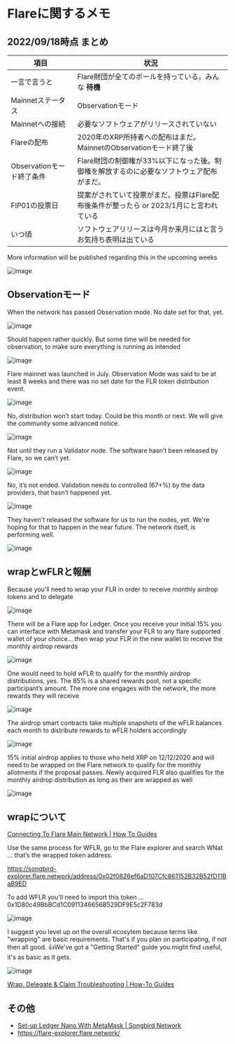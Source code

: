 # Flareに関するメモ

2022/09/18時点 まとめ
---
|項目|状況|
|---|---|
|一言で言うと|Flare財団が全てのボールを持っている。みんな **待機**|
|Mainnetステータス|Observationモード|
|Mainnetへの接続|必要なソフトウェアがリリースされていない|
|Flareの配布|2020年のXRP所持者への配布はまだ。MainnetのObservationモード終了後|
|Observationモード終了条件|Flare財団の制御権が33%以下になった後。制御権を解放するのに必要なソフトウェア配布がまだ。|
|FIP01の投票日|提案がされていて投票がまだ。投票はFlare配布後条件が整ったら or 2023/1月にと言われている|
|いつ頃|ソフトウェアリリースは今月か来月にはと言うお気持ち表明は出ている|


More information will be published regarding this in the upcoming weeks

![image](https://user-images.githubusercontent.com/2118539/188477535-37217535-4711-4f69-b41a-fc4c4915863e.png)


Observationモード
---
When the network has passed Observation mode. No date set for that, yet.

![image](https://user-images.githubusercontent.com/2118539/188472483-c14006b9-1a41-48f8-9d24-769795b21a28.png)

Should happen rather quickly. But some time will be needed for observation, to make sure everything is running as intended

![image](https://user-images.githubusercontent.com/2118539/188472747-3232335a-e6ba-4fd9-bce5-8400fa99c564.png)

Flare mainnet was launched in July. Observation Mode was said to be at least 8 weeks and there was no set date for the FLR token distribution event. 

![image](https://user-images.githubusercontent.com/2118539/188474311-de152359-1e02-4c05-911d-32fae6923eb4.png)

No, distribution won’t start today. Could be this month or next. We will give the community some advanced notice.

![image](https://user-images.githubusercontent.com/2118539/188473259-ad990fae-a0cd-401f-bcb3-a8150488e013.png)

Not until they run a Validator node. The software hasn’t been released by Flare, so we can’t yet.

![image](https://user-images.githubusercontent.com/2118539/188475190-e8864601-a3c4-4518-ac78-1814fb7ad5e3.png)

No, it’s not ended. Validation needs to controlled (67+%) by the data providers, that hasn’t happened yet.

![image](https://user-images.githubusercontent.com/2118539/188475319-faabe6fe-36d1-45d7-a977-999f3d45a8b1.png)

They haven't released the software for us to run the nodes, yet. We're hoping for that to happen in the near future. The network itself, is performing well.

![image](https://user-images.githubusercontent.com/2118539/188475443-b54485e0-06e7-4f9c-b665-7c705ed937ee.png)


wrapとwFLRと報酬
---
Because you’ll need to wrap your FLR in order to receive monthly airdrop tokens and to delegate

![image](https://user-images.githubusercontent.com/2118539/188473046-d08e23ec-d6b3-4090-99ca-e7d934e316a9.png)

There will be a Flare app for Ledger. Once you receive your initial 15% you can interface with Metamask and transfer your FLR to any flare supported wallet of your choice….then wrap your FLR in the new wallet to receive the monthly airdrop rewards 

![image](https://user-images.githubusercontent.com/2118539/188473558-9f77e72e-80d9-43fa-9632-7cd1078f6f8f.png)

One would need to hold wFLR to qualify for the monthly airdrop distributions, yes. The 85% is a shared rewards pool, not a specific participant’s amount. The more one engages with the network, the more rewards they will receive 

![image](https://user-images.githubusercontent.com/2118539/188473670-27c3bc66-02e0-4ba5-af95-2f6f6c4daf2b.png)

The airdrop smart contracts take multiple snapshots of the wFLR balances each month to distribute rewards to wFLR holders accordingly 

![image](https://user-images.githubusercontent.com/2118539/188473919-55631d48-a465-4165-9af6-996780c88a91.png)

15% initial airdrop applies to those who held  XRP on 12/12/2020 and will need to be wrapped on the Flare network to qualify for the monthly allotments if the proposal passes. Newly acquired FLR also qualifies for the monthly airdrop distribution as long as their are wrapped as well

![image](https://user-images.githubusercontent.com/2118539/188474047-89f6bee5-c1f3-477f-a469-ad41703e7c6d.png)

wrapについて
---
[Connecting To Flare Main Network | How To Guides](https://www.ftso.au/how-to-guides/2022/08/18/connecting-to-flare-main-network.html)

Use the same process for WFLR, go to the Flare explorer and search WNat … that’s the wrapped token address.

https://songbird-explorer.flare.network/address/0x02f0826ef6aD107Cfc861152B32B52fD11BaB9ED

To add WFLR you'll need to import this token ... 0x1D80c49BbBCd1C0911346656B529DF9E5c2F783d

![image](https://user-images.githubusercontent.com/2118539/188476159-6d9a29c8-8222-45b6-8f1c-f9c1aa1be778.png)

I suggest you level up on the overall ecosytem because terms like "wrapping" are basic requirements. That's if you plan on participating, if not then all good. 👍We've got a "Getting Started" guide you might find useful, it's as basic as it gets. 

![image](https://user-images.githubusercontent.com/2118539/188476346-c6756253-841d-4d81-8fd7-a547a86cc28d.png)

[Wrap, Delegate & Claim Troubleshooting | How-To Guides](https://www.ftso.au/songbird-network/2021/11/29/wrap-delegate-claim-troubleshooting-guide.html)


その他
---
- [Set-up Ledger Nano With MetaMask | Songbird Network](https://www.ftso.au/songbird-network/2021/10/04/setup-ledger-nano-with-metamask.html)
- https://flare-explorer.flare.network/
